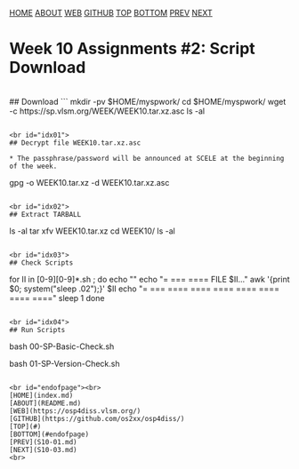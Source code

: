 ---
---
[HOME](index.md)
[ABOUT](README.md)
[WEB](https://osp4diss.vlsm.org/)
[GITHUB](https://github.com/os2xx/osp4diss/)
[TOP](#)
[BOTTOM](#endofpage)
[PREV](S10-01.md)
[NEXT](S10-03.md)

# Week 10 Assignments #2: Script Download

<br id="idx00">
## Download <https://sp.vlsm.org/WEEK/WEEK10.tar.xz.asc>
```
mkdir -pv $HOME/myspwork/
cd $HOME/myspwork/
wget -c https://sp.vlsm.org/WEEK/WEEK10.tar.xz.asc
ls -al

```

<br id="idx01">
## Decrypt file WEEK10.tar.xz.asc

* The passphrase/password will be announced at SCELE at the beginning of the week.

```
gpg -o WEEK10.tar.xz -d WEEK10.tar.xz.asc

```

<br id="idx02">
## Extract TARBALL
```
ls -al
tar xfv WEEK10.tar.xz
cd WEEK10/
ls -al

```

<br id="idx03">
## Check Scripts
```
for II in [0-9][0-9]*.sh ; do
    echo ""
    echo "= === ==== FILE $II..."
    awk '{print $0; system("sleep .02");}' $II
    echo "= === ==== ==== ==== ==== ==== ==== ===="
    sleep 1
done

```

<br id="idx04">
## Run Scripts
```
bash 00-SP-Basic-Check.sh

bash 01-SP-Version-Check.sh

```

<br id="endofpage"><br>
[HOME](index.md)
[ABOUT](README.md)
[WEB](https://osp4diss.vlsm.org/)
[GITHUB](https://github.com/os2xx/osp4diss/)
[TOP](#)
[BOTTOM](#endofpage)
[PREV](S10-01.md)
[NEXT](S10-03.md)
<br>

